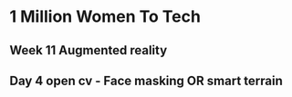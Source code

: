 
# 1 Million Women To Tech 

## Week 11 Augmented reality

## Day 4 open cv - Face masking OR smart terrain